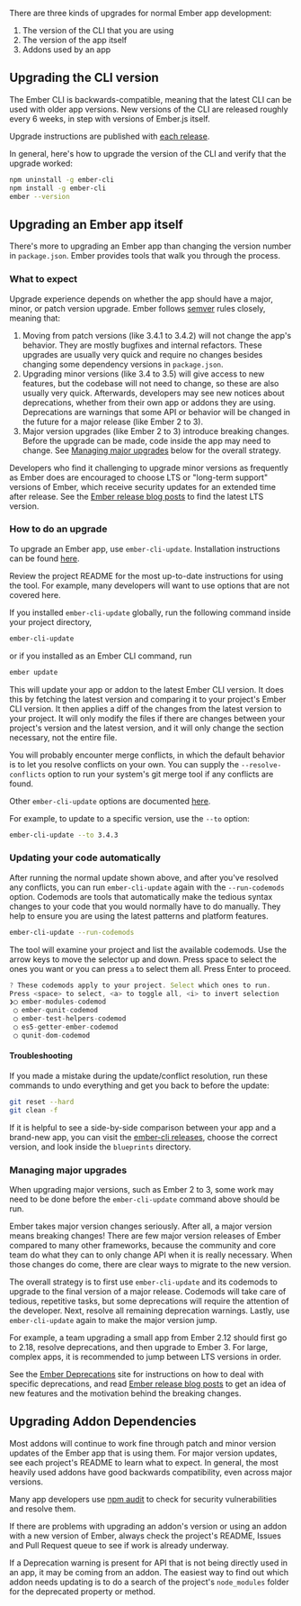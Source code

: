 There are three kinds of upgrades for normal Ember app development:

1. The version of the CLI that you are using
2. The version of the app itself
3. Addons used by an app

## Upgrading the CLI version

The Ember CLI is backwards-compatible, meaning that the latest CLI can be used with older app versions. New versions of the CLI are released roughly every 6 weeks, in step with versions of Ember.js itself.

Upgrade instructions are published with [each release](https://github.com/ember-cli/ember-cli/releases).

In general, here's how to upgrade the version of the CLI and verify that the upgrade worked:

```bash
npm uninstall -g ember-cli
npm install -g ember-cli
ember --version
```

## Upgrading an Ember app itself

There's more to upgrading an Ember app than changing the version number in `package.json`. Ember provides tools that walk you through the process.

### What to expect

Upgrade experience depends on whether the app should have a major, minor, or patch version upgrade. Ember follows [semver](https://semver.org/) rules closely, meaning that:

1. Moving from patch versions (like 3.4.1 to 3.4.2) will not change the app's behavior. They are mostly bugfixes and internal refactors. These upgrades are usually very quick and require no changes besides changing some dependency versions in `package.json`.
2. Upgrading minor versions (like 3.4 to 3.5) will give access to new features, but the codebase will not need to change, so these are also usually very quick. Afterwards, developers may see new notices about deprecations, whether from their own app or addons they are using. Deprecations are warnings that some API or behavior will be changed in the future for a major release (like Ember 2 to 3).
2. Major version upgrades (like Ember 2 to 3) introduce breaking changes. Before the upgrade can be made, code inside the app may need to change. See [Managing major upgrades](#managing-major-upgrades) below for the overall strategy.

Developers who find it challenging to upgrade minor versions as frequently as Ember does are encouraged to choose LTS or "long-term support" versions of Ember, which receive security updates for an extended time after release.
See the [Ember release blog posts](https://www.emberjs.com/blog/tags/releases.html) to find the latest LTS version.

### How to do an upgrade

To upgrade an Ember app, use `ember-cli-update`. Installation instructions can be found [here](https://github.com/ember-cli/ember-cli-update#installation).

Review the project README for the most up-to-date instructions for using the tool. For example, many developers will want to use options that are not covered here.

If you installed `ember-cli-update` globally, run the following command inside your project directory,

```bash
ember-cli-update
```

or if you installed as an Ember CLI command, run

```bash
ember update
```

This will update your app or addon to the latest Ember CLI version. It does this by fetching the latest version and comparing it to your project's Ember CLI version. It then applies a diff of the changes from the latest version to your project. It will only modify the files if there are changes between your project's version and the latest version, and it will only change the section necessary, not the entire file.

You will probably encounter merge conflicts, in which the default behavior is to let you resolve conflicts on your own. You can supply the `--resolve-conflicts` option to run your system's git merge tool if any conflicts are found.

Other `ember-cli-update` options are documented [here](https://github.com/ember-cli/ember-cli-update#options).

For example, to update to a specific version, use the `--to` option:
```bash
ember-cli-update --to 3.4.3
```

### Updating your code automatically

After running the normal update shown above, and after you've resolved any conflicts,
you can run `ember-cli-update` again with the `--run-codemods` option.
Codemods are tools that automatically make the tedious syntax changes to your code that
you would normally have to do manually.
They help to ensure you are using the latest patterns and platform features.

```bash
ember-cli-update --run-codemods
```
The tool will examine your project and list the available codemods.
Use the arrow keys to move the selector up and down. Press space to select the ones you want
or you can press `a` to select them all. Press Enter to proceed.
```js
? These codemods apply to your project. Select which ones to run.
Press <space> to select, <a> to toggle all, <i> to invert selection
❯◯ ember-modules-codemod
 ◯ ember-qunit-codemod
 ◯ ember-test-helpers-codemod
 ◯ es5-getter-ember-codemod
 ◯ qunit-dom-codemod
```


#### Troubleshooting
If you made a mistake during the update/conflict resolution, run these commands to undo everything and get you back to before the update:

```bash
git reset --hard
git clean -f
```

If it is helpful to see a side-by-side comparison between your app and a brand-new app, you can visit the [ember-cli releases](https://github.com/ember-cli/ember-cli/releases), choose the correct version, and look inside the `blueprints` directory.

### Managing major upgrades

When upgrading major versions, such as Ember 2 to 3, some work may need to be done before the `ember-cli-update` command above should be run.

Ember takes major version changes seriously. After all, a major version means breaking changes! There are few major version releases of Ember compared to many other frameworks, because the community and core team do what they can to only change API when it is really necessary. When those changes do come, there are clear ways to migrate to the new version.

The overall strategy is to first use `ember-cli-update` and its codemods to upgrade to the final version of a major release. Codemods will take care of tedious, repetitive tasks, but some deprecations will require the attention of the developer. Next, resolve all remaining deprecation warnings. Lastly, use `ember-cli-update` again to make the major version jump.

For example, a team upgrading a small app from Ember 2.12 should first go to 2.18, resolve deprecations, and then upgrade to Ember 3. For large, complex apps, it is recommended to jump between LTS versions in order.

See the [Ember Deprecations](https://www.emberjs.com/deprecations/) site for instructions on how to deal with specific deprecations, and read [Ember release blog posts](https://www.emberjs.com/blog/tags/releases.html) to get an idea of new features and the motivation behind the breaking changes.

## Upgrading Addon Dependencies

Most addons will continue to work fine through patch and minor version updates of the Ember app that is using them. For major version updates, see each project's README to learn what to expect. In general, the most heavily used addons have good backwards compatibility, even across major versions.

Many app developers use [npm audit](https://docs.npmjs.com/auditing-package-dependencies-for-security-vulnerabilities) to check for security vulnerabilities and resolve them.

If there are problems with upgrading an addon's version or using an addon with a new version of Ember, always check the project's README, Issues and Pull Request queue to see if work is already underway.

If a Deprecation warning is present for API that is not being directly used in an app, it may be coming from an addon. The easiest way to find out which addon needs updating is to do a search of the project's `node_modules` folder for the deprecated property or method.
